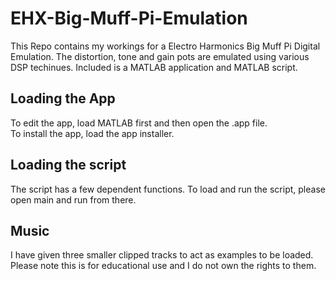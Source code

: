 # EHX-Big-Muff-Pi-Emulation
This Repo contains my workings for a Electro Harmonics Big Muff Pi Digital Emulation. The distortion, tone and gain pots are emulated using various DSP techinues.
Included is a MATLAB application and MATLAB script.

## Loading the App
To edit the app, load MATLAB first and then open the .app file. <br>
To install the app, load the app installer.

## Loading the script
The script has a few dependent functions. To load and run the script, please open main and run from there. <br>

## Music
I have given three smaller clipped tracks to act as examples to be loaded. Please note this is for educational use and I do not own the rights to them.
